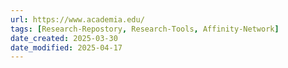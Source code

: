```yaml
---
url: https://www.academia.edu/
tags: [Research-Repostory, Research-Tools, Affinity-Network]
date_created: 2025-03-30
date_modified: 2025-04-17
---
```





